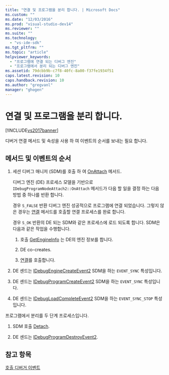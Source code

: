 ```yaml
---
title: "연결 및 프로그램을 분리 합니다. | Microsoft Docs"
ms.custom: ""
ms.date: "12/03/2016"
ms.prod: "visual-studio-dev14"
ms.reviewer: ""
ms.suite: ""
ms.technology: 
  - "vs-ide-sdk"
ms.tgt_pltfrm: ""
ms.topic: "article"
helpviewer_keywords: 
  - "프로그램에 연결 되는 디버그 엔진"
  - "프로그램에서 분리 되는 디버그 엔진"
ms.assetid: 79dcbb9b-c7f8-40fc-8a00-f37fe1934f51
caps.latest.revision: 10
caps.handback.revision: 10
ms.author: "gregvanl"
manager: "ghogen"
---
```

# 연결 및 프로그램을 분리 합니다.
[!INCLUDE[vs2017banner](../../code-quality/includes/vs2017banner.md)]

디버거 연결 메서드 및 속성을 사용 하 여 이벤트의 순서를 보내는 필요 합니다.  
  
## 메서드 및 이벤트의 순서  
  
1.  세션 디버그 매니저 \(SDM\)를 호출 하 여 [OnAttach](../../extensibility/debugger/reference/idebugprogramnodeattach2-onattach.md) 메서드.  
  
     디버그 엔진 \(DE\) 프로세스 모델을 기반으로 `IDebugProgramNodeAttach2::OnAttach` 메서드가 다음 할 일을 결정 하는 다음 방법 중 하나를 반환 합니다.  
  
     경우 `S_FALSE` 반환 디버그 엔진 성공적으로 프로그램에 연결 되었습니다.  그렇지 않은 경우는 [연결](../../extensibility/debugger/reference/idebugengine2-attach.md) 메서드를 호출할 연결 프로세스를 완료 합니다.  
  
     경우 `S_OK` 반환의 DE 되는 SDM와 같은 프로세스에 로드 되도록 합니다.  SDM은 다음과 같은 작업을 수행합니다.  
  
    1.  호출 [GetEngineInfo](../../extensibility/debugger/reference/idebugprogramnode2-getengineinfo.md) 는 DE의 엔진 정보를 합니다.  
  
    2.  DE co\-creates.  
  
    3.  [연결](../../extensibility/debugger/reference/idebugengine2-attach.md)를 호출합니다.  
  
2.  DE 센드는 [IDebugEngineCreateEvent2](../../extensibility/debugger/reference/idebugenginecreateevent2.md) SDM을 하는 `EVENT_SYNC` 특성입니다.  
  
3.  DE 센드는 [IDebugProgramCreateEvent2](../../extensibility/debugger/reference/idebugprogramcreateevent2.md) SDM을 하는 `EVENT_SYNC` 특성입니다.  
  
4.  DE 센드는 [IDebugLoadCompleteEvent2](../../extensibility/debugger/reference/idebugloadcompleteevent2.md) SDM을 하는 `EVENT_SYNC_STOP` 특성입니다.  
  
 프로그램에서 분리를 두 단계 프로세스입니다.  
  
1.  SDM 호출 [Detach](../../extensibility/debugger/reference/idebugprogram2-detach.md).  
  
2.  DE 센드는 [IDebugProgramDestroyEvent2](../../extensibility/debugger/reference/idebugprogramdestroyevent2.md).  
  
## 참고 항목  
 [호출 디버거 이벤트](../../extensibility/debugger/calling-debugger-events.md)